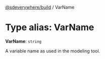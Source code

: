 [@sdeverywhere/build](../index.md) / VarName

# Type alias: VarName

 **VarName**: `string`

A variable name as used in the modeling tool.
